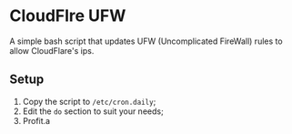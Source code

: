 # CloudFlre UFW
A simple bash script that updates UFW (Uncomplicated FireWall) rules to allow CloudFlare's ips.

## Setup
1. Copy the script to `/etc/cron.daily`;
2. Edit the `do` section to suit your needs;
3. Profit.a
